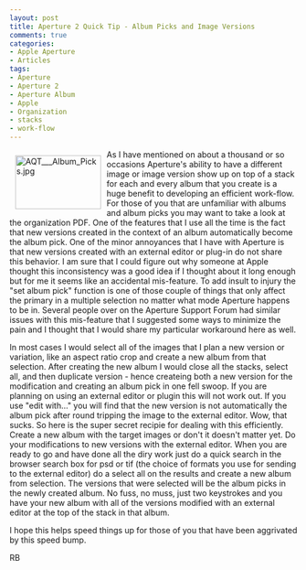 ```yaml
---
layout: post
title: Aperture 2 Quick Tip - Album Picks and Image Versions
comments: true
categories:
- Apple Aperture
- Articles
tags:
- Aperture
- Aperture 2
- Aperture Album
- Apple
- Organization
- stacks
- work-flow
---
```

<a href="/wp-content/uploads/2008/AQT___Album_Picks.jpg"><img title="AQT___Album_Picks.jpg" src="/wp-content/uploads/2008/.thumbs/.AQT___Album_Picks.jpg" border="0" alt="AQT___Album_Picks.jpg" hspace="10" vspace="10" width="150" height="94" align="left" /></a>As I have mentioned on about a thousand or so occasions Aperture's ability to have a different image or image version show up on top of a stack for each and every album that you create is a huge benefit to developing an efficient work-flow. For those of you that are unfamiliar with albums and album picks you may want to take a look at the organization PDF. One of the features that I use all the time is the fact that new versions created in the context of an album automatically become the album pick. One of the minor annoyances that I have with Aperture is that new versions created with an external editor or plug-in do not share this behavior. <!--more-->I am sure that I could figure out why someone at Apple thought this inconsistency was a good idea if I thought about it long enough but for me it seems like an accidental mis-feature. To add insult to injury the "set album pick" function is one of those couple of things that only affect the primary in a multiple selection no matter what mode Aperture happens to be in. Several people over on the Aperture Support Forum had similar issues with this mis-feature that I suggested some ways to minimize the pain and I thought that I would share my particular workaround here as well.

In most cases I would select all of the images that I plan a new version or variation, like an aspect ratio crop and create a new album from that selection. After creating the new album I would close all the stacks, select all, and then duplicate version - hence createing both a new version for the modification and creating an album pick in one fell swoop. If you are planning on using an external editor or plugin this will not work out. If you use "edit with..." you will find that the new version is not automatically the album pick after round tripping the image to the external editor. Wow, that sucks. So here is the super secret recipie for dealing with this efficiently. Create a new album with the target images or don't it doesn't matter yet. Do your modifications to new versions with the external editor. When you are ready to go and have done all the diry work just do a quick search in the browser search box for psd or tif (the choice of formats you use for sending to the external editor) do a select all on the results and create a new album from selection. The versions that were selected will be the album picks in the newly created album. No fuss, no muss, just two keystrokes and you have your new album with all of the versions modified with an external editor at the top of the stack in that album.

I hope this helps speed things up for those of you that have been aggrivated by this speed bump.

RB